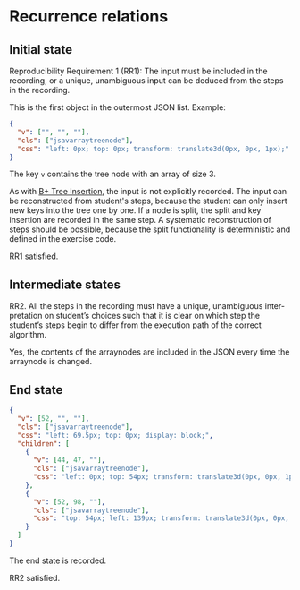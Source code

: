 # Recurrence relations

## Initial state

Reproducibility Requirement 1 (RR1):
The input must be included in the recording, or a unique, unambiguous
input can be deduced from the steps in the recording.

This is the first object in the outermost JSON list. Example:

```json
{
  "v": ["", "", ""],
  "cls": ["jsavarraytreenode"],
  "css": "left: 0px; top: 0px; transform: translate3d(0px, 0px, 1px);"
}
```

The key `v` contains the tree node with an array of size 3.

As with [B+ Tree Insertion](../b_plus_insertion/b_plus_insert.md), the input
is not explicitly recorded. The input can be reconstructed from student's steps,
because the student can only insert new keys into the tree one by one.
If a node is split, the split and key insertion are recorded in the same step.
A systematic reconstruction of steps should be possible, because the split
functionality is deterministic and defined in the exercise code.

RR1 satisfied.

## Intermediate states

RR2. All the steps in the recording must have a unique, unambiguous inter-
pretation on student’s choices such that it is clear on which step the student’s
steps begin to differ from the execution path of the correct algorithm.

Yes, the contents of the arraynodes are included in the JSON every time the arraynode
is changed.

## End state

```json
{
  "v": [52, "", ""],
  "cls": ["jsavarraytreenode"],
  "css": "left: 69.5px; top: 0px; display: block;",
  "children": [
    {
      "v": [44, 47, ""],
      "cls": ["jsavarraytreenode"],
      "css": "left: 0px; top: 54px; transform: translate3d(0px, 0px, 1px);"
    },
    {
      "v": [52, 98, ""],
      "cls": ["jsavarraytreenode"],
      "css": "top: 54px; left: 139px; transform: translate3d(0px, 0px, 1px); display: block;"
    }
  ]
}
```

The end state is recorded. 

RR2 satisfied.
